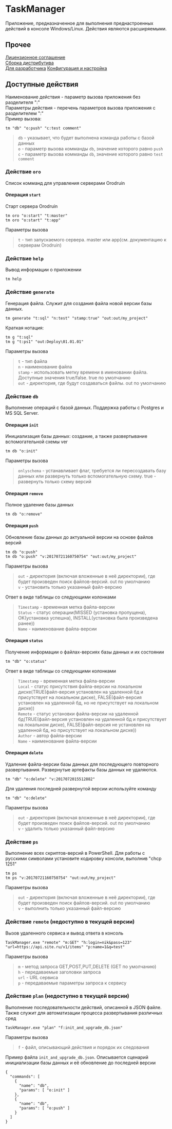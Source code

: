 # TaskManager
Приложение, предназначенное для выполнения преднастроенных действий в консоле Windows/Linux. Действия являются расширяемыми.
## Прочее
[Лицензионное соглашение](LICENSE.md)  
[Сборка дистрибутива](DISTRIB.md)  
[Для разработчика](DEV.md)
[Конфигурация и настройка](CONF.md)
## Доступные действия
Наименование действия - параметр вызова приложения без разделителя ":"   
Параметры действия - перечень параметров вызова приложения с разделителем ":"   
Пример вызова:
```
tm "db" "o:push" "c:test comment"
```
>`db` - указывает, что будет выполнена команда работы с базой данных  
>`o` - параметр вызова комманды `db`, значение которого равно `push`  
>`c` - параметр вызова комманды `db`, значение которого равно `test comment`
### Действие `oro`
Список комманд для управления серверами Orodruin
#### Операция `start`
Старт сервера Orodruin 
```
tm oro "o:start" "t:master"
tm oro "o:start" "t:app"
```
Параметры вызова   
>`t` - тип запускаемого сервера. master или app(см. документацию к серверам Orodruin)    
### Действие `help`
Вывод информации о приложении
```
tm help
```
### Действие `generate`
Генерация файла. Служит для создания файла новой версии базы данных.
```
tm generate "t:sql" "n:test" "stamp:true" "out:out/my_project"
```
 Краткая нотация:
```
tm g "t:sql"
tm g "t:ps1" "out:Deploy\01.01.01"
```
Параметры вызова   
>`t` - тип файла   
>`n` - наименование файла   
>`stamp` - использовать метку времени в именовании файла. Доступные значения true/false. true по умолчанию  
>`out` - директория, где будут создаваться файлы. out по умолчанию 
### Действие `db` 
Выполнение операций с базой данных. Поддержка работы с Postgres и MS SQL Server.
#### Операция `init`
Инициализация базы данных: создание, а также развертывание вспомогательной схемы ver
```
tm db "o:init"
```
Параметры вызова   
>`onlyschema` - устанавливает флаг, требуется ли пересоздавать базу данных или развернуть только вспомогательную схему. true - развернуть только схему версий 
#### Операция `remove`
Полное удаление базы данных
```
tm db "o:remove"
```
#### Операция `push`
Обновление базы данных до актуальной версии на основе файлов версий
```
tm db "o:push"
tm db "o:push" "v:20170721160750754" "out:out/my_project"
```
Параметры вызова     
>`out` - директория (включая вложенные в неё директории), где будет произведен поиск файлов-версий. out по умолчанию   
>`v` - установить только указанный файл-версию   

Ответ в виде таблицы со следующими колонками 
>`Timestamp` - временная метка файла-версии   
>`Status` - статус операции(MISSED (установка пропущена), OK(установка успешна), INSTALL(установка была произведена ранее))  
>`Name` - наименование файла-версии  
#### Операция `status`
Получение информации о файлах-версиях базы данных и их состоянии
```
tm "db" "o:status"
```
Ответ в виде таблицы со следующими колонками 
>`Timestamp` - временная метка файла-версии   
>`Local` - статус присутствия файла-версии на локальном диске(TRUE(файл-версия установлен на удаленной бд и присутствует на локальном диске), FALSE(файл-версия установлен на удаленной бд, но не присутствует на локальном диске))    
>`Remote` - статус установки файла-версии на удаленной бд(TRUE(файл-версия установлен на удаленной бд и присутствует на локальном диске), FALSE(файл-версия не установлен на удаленной бд, но присутствует на локальном диске))  
>`Author` - автор файла-версии  
>`Name` - наименование файла-версии 
#### Операция `delete`
Удаление файла-версии базы данных для последующего повторного развертывания. Развернутые артефакты базы данных не удаляются.
```
tm "db" "o:delete" "v:2017072015512882"
```
Для удаления последней развернутой версии используйте команду
```
tm "db" "o:delete"
```
Параметры вызова   
>`out` - директория (включая вложенные в неё директории), где будет произведен поиск файлов-версий. out по умолчанию   
>`v` - удалить только указанный файл-версию   
### Действие `ps` 
Выполнение всех скриптов-версий в PowerShell. Для работы с русскими символами установите кодировку консоли, выполнив "chcp 1251"
```
tm ps
tm ps "v:20170721160750754" "out:out/my_project"
```
Параметры вызова   
>`out` - директория (включая вложенные в неё директории), где будет произведен поиск файлов-версий. out по умолчанию   
>`v` - выполнить только указанный файл-версию    
### Действие `remote` (недоступно в текущей версии)
Вызов удаленного сервиса и вывод ответа в консоль
```
TaskManager.exe "remote" "m:GET" "h:login=nik&pass=123" "url=https://api.site.ru/v1/items" "p:name=1&q=test"
```
Параметры вызова   
>`m` - метод запроса GET,POST,PUT,DELETE (GET по умолчанию)   
>`h` - передаваемые заголовки запроса   
>`url` - URL сервиса  
>`p` - передаваемые параметры запроса к сервису  
### Действие `plan` (недоступно в текущей версии)
Выполнение последовательности действий, описанной в JSON файле. Также служит для автоматизации процесса развертывания различных сред
```
TaskManager.exe "plan" "f:init_and_upgrade_db.json"
```
Параметры вызова   
>`f` - файл, описывающий действия и порядок их следования   

Пример файла `init_and_upgrade_db.json`. Описывается сценарий инициализации базы данных и её обновление до последней версии
```
{
  "commands": [
    {
      "name": "db",
      "params": [ "o:init" ]
    },
    {
      "name": "db",
      "params": [ "o:push" ]
    }
  ]
}
```
